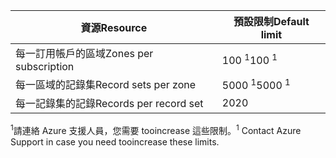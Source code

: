 
| <span data-ttu-id="978bc-101">資源</span><span class="sxs-lookup"><span data-stu-id="978bc-101">Resource</span></span> | <span data-ttu-id="978bc-102">預設限制</span><span class="sxs-lookup"><span data-stu-id="978bc-102">Default limit</span></span> |
| --- | --- |
| <span data-ttu-id="978bc-103">每一訂用帳戶的區域</span><span class="sxs-lookup"><span data-stu-id="978bc-103">Zones per subscription</span></span> |<span data-ttu-id="978bc-104">100 <sup>1</sup></span><span class="sxs-lookup"><span data-stu-id="978bc-104">100 <sup>1</sup></span></span> |
| <span data-ttu-id="978bc-105">每一區域的記錄集</span><span class="sxs-lookup"><span data-stu-id="978bc-105">Record sets per zone</span></span> |<span data-ttu-id="978bc-106">5000 <sup>1</sup></span><span class="sxs-lookup"><span data-stu-id="978bc-106">5000 <sup>1</sup></span></span> |
| <span data-ttu-id="978bc-107">每一記錄集的記錄</span><span class="sxs-lookup"><span data-stu-id="978bc-107">Records per record set</span></span> |<span data-ttu-id="978bc-108">20</span><span class="sxs-lookup"><span data-stu-id="978bc-108">20</span></span> |

<span data-ttu-id="978bc-109"><sup>1</sup>請連絡 Azure 支援人員，您需要 tooincrease 這些限制。</span><span class="sxs-lookup"><span data-stu-id="978bc-109"><sup>1</sup> Contact Azure Support in case you need tooincrease these limits.</span></span>
